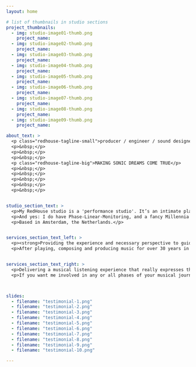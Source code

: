 ```yaml
---
layout: home

# list of thumbnails in studio sections
project_thumbnails:
  - img: studio-image01-thumb.png
    project_name: 
  - img: studio-image02-thumb.png
    project_name: 
  - img: studio-image03-thumb.png
    project_name: 
  - img: studio-image04-thumb.png
    project_name: 
  - img: studio-image05-thumb.png
    project_name: 
  - img: studio-image06-thumb.png
    project_name: 
  - img: studio-image07-thumb.png
    project_name: 
  - img: studio-image08-thumb.png
    project_name: 
  - img: studio-image09-thumb.png
    project_name: 

about_text: >
  <p class="redhouse-tagline-small">producer / engineer / sound designer</p>
  <p>&nbsp;</p>
  <p>&nbsp;</p>
  <p>&nbsp;</p>
  <p class="redhouse-tagline-big">MAKING SONIC DREAMS COME TRUE</p>
  <p>&nbsp;</p>
  <p>&nbsp;</p>
  <p>&nbsp;</p>
  <p>&nbsp;</p>
  <p>&nbsp;</p>


studio_section_text: >
  <p>My RedHouse studio is a 'performance studio'. It’s an intimate place, where musical ideas can be captured without the flow being interrupted. Everybody is together in the same room, working on the same thing.</p>
  <p>And yes: I do have Phase-Linear-Monitoring, and a fancy Millennia pre-amp too. Plus: loads of  instruments and other musical toys available to play around with. I envisioned that a recording artist needs a place that sounds good, where they feel comfortable, and a guy that knows how to work all the buttons and faders.</p>
  <p>Based in Amsterdam, the Netherlands.</p>


services_section_text_left: >
  <p><strong>Providing the experience and necessary perspective to guide an artist’s recording from start to finish.</strong></p>
  <p>After playing, composing and producing music for over 30 years in many genres, I’m more than experienced to cover the whole process - often starting in a rehearsal room or home studio and ending in a mastering studio.</p>


services_section_text_right: >
  <p>Delivering a musical listening experience that really expresses the artist’s inspiration, is what ultimately drives me. Making everything connect - from concept to final master - and tell the same story; performance, music, processing, mix .. sound.</p>
  <p>If you want me involved in any or all phases of your musical journey, <a href="mailto:gijs@redhouse.nl" target="blank" class="red-link">get in touch</a> for a cup of coffee.</p>



slides:
  - filename: "testimonial-1.png"
  - filename: "testimonial-2.png"
  - filename: "testimonial-3.png"
  - filename: "testimonial-4.png"
  - filename: "testimonial-5.png"
  - filename: "testimonial-6.png"
  - filename: "testimonial-7.png"
  - filename: "testimonial-8.png"
  - filename: "testimonial-9.png"
  - filename: "testimonial-10.png"

---
```

